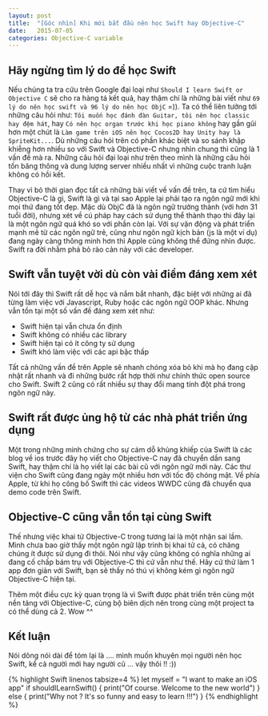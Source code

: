 ```yaml
---
layout: post
title:  "[Góc nhìn] Khi mới bắt đầu nên học Swift hay Objective-C"
date:   2015-07-05
categories: Objective-C variable
---
```

## Hãy ngừng tìm lý do để học Swift
Nếu chúng ta tra cứu trên Google đại loại như `Should I learn Swift or Objective C` sẽ cho ra hàng tá kết quả, hay thậm chí là những bài viết như `69 lý do nên học swift và 96 lý do nên học ObjC` =)). Ta có thể liên tưởng tới những câu hỏi như: `Tôi muốn học đánh đàn Guitar, tôi nên học classic hay đệm hát`, hay `Có nên học organ trước khi học piano không` hay gần gũi hơn một chút là `Làm game trên iOS nên học Cocos2D hay Unity hay là SpriteKit...`. Dù những câu hỏi trên có phần khác biệt và so sánh khập khiễng hơn nhiều so với Swift và Objective-C nhưng nhìn chung thì cũng là 1 vấn đề mà ra. Những câu hỏi đại loại như trên theo mình là những câu hỏi tốn băng thông và dung lượng server nhiều nhất vì những cuộc tranh luận không có hồi kết.

Thay vì bỏ thời gian đọc tất cả những bài viết về vấn đề trên, ta cứ tìm hiểu Objective-C là gì, Swift là gì và tại sao Apple lại phải tạo ra ngôn ngữ mới khi mọi thứ đang tốt đẹp. Mặc dù ObjC đã là ngôn ngữ trưởng thành (với hơn 31 tuổi đời), nhưng xét về cú pháp hay cách sử dụng thể thành thạo thì đây lại là một ngôn ngữ quá khó so với phần còn lại. Với sự vận động và phát triển mạnh mẽ từ các ngôn ngữ trẻ, cũng như ngôn ngữ kịch bản (js là một ví dụ) đang ngày càng thông minh hơn thì Apple cũng không thể đứng nhìn được. Swift ra đời nhằm phá bỏ rào cản này với các developer.

## Swift vẫn tuyệt vời dù còn vài điểm đáng xem xét
Nói tới đây thì Swift rất dễ học và nắm bắt nhanh, đặc biệt với những ai đã từng làm việc với Javascript, Ruby hoặc các ngôn ngữ OOP khác. Nhưng vẫn tồn tại một số vấn đề đáng xem xét như:

- Swift hiện tại vẫn chưa ổn định
- Swift không có nhiều các library
- Swift hiện tại có ít công ty sử dụng
- Swift khó làm việc với các api bậc thấp

Tất cả những vấn đề trên Apple sẽ nhanh chóng xóa bỏ khi mà họ đang cập nhật rất nhanh và đi những bước rất hợp thời như chính thức open source cho Swift. Swift 2 cũng có rất nhiều sự thay đổi mang tính đột phá trong ngôn ngữ này.

## Swift rất được ủng hộ từ các nhà phát triển ứng dụng
Một trong những minh chứng cho sự cám dỗ khủng khiếp của Swift là các blog về ios trước đây họ viết cho Objective-C nay đã chuyển dần sang Swift, hay thậm chí là họ viết lại các bài cũ với ngôn ngữ mới này. Các thư viện cho Swift cũng đang ngày một nhiều hơn với tốc độ chóng mặt. Về phía Apple, từ khi họ công bố Swift thì các videos WWDC cũng đã chuyển qua demo code trên Swift.

## Objective-C cũng vẫn tồn tại cùng Swift
Thế nhưng việc khai tử Objective-C trong tương lai là một nhận sai lầm. Mình chưa bao giờ thấy một ngôn ngữ lập trình bị khai tử cả, có chăng chúng ít được sử dụng đi thôi. Nói như vậy cũng không có nghĩa những ai đang cố chấp bám trụ với Objective-C thì cứ vẫn như thế. Hãy cứ thử làm 1 app đơn giản với Swift, bạn sẽ thấy nó thú vị không kém gì ngôn ngữ Objective-C hiện tại.

Thêm một điều cực kỳ quan trọng là vì Swift được phát triển trên cùng một nền tảng với Objective-C, cùng bộ biên dịch nên trong cùng một project ta có thể dùng cả 2. Wow ^^

## Kết luận
Nói dông nói dài để tóm lại là .... mình muốn khuyên mọi người nên học Swift, kể cả người mới hay người cũ ... vậy thôi !! :))


{% highlight Swift linenos tabsize=4 %}
let myself = "I want to make an iOS app"
if shouldILearnSwift() {
    print("Of course. Welcome to the new world")
} else {
    print("Why not ? It's so funny and easy to learn !!!")
}
{% endhighlight %}

